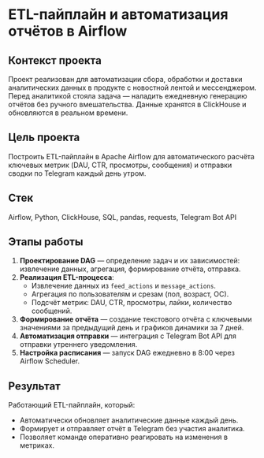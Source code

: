 # ETL-пайплайн и автоматизация отчётов в Airflow

## Контекст проекта
Проект реализован для автоматизации сбора, обработки и доставки аналитических данных в продукте с новостной лентой и мессенджером. Перед аналитикой стояла задача — наладить ежедневную генерацию отчётов без ручного вмешательства. Данные хранятся в ClickHouse и обновляются в реальном времени.

## Цель проекта
Построить ETL-пайплайн в Apache Airflow для автоматического расчёта ключевых метрик (DAU, CTR, просмотры, сообщения) и отправки сводки по Telegram каждый день утром.

## Стек
Airflow, Python, ClickHouse, SQL, pandas, requests, Telegram Bot API

## Этапы работы
1. **Проектирование DAG** — определение задач и их зависимостей: извлечение данных, агрегация, формирование отчёта, отправка.
2. **Реализация ETL-процесса**:
   - Извлечение данных из `feed_actions` и `message_actions`.
   - Агрегация по пользователям и срезам (пол, возраст, ОС).
   - Подсчёт метрик: DAU, CTR, просмотры, лайки, количество сообщений.
3. **Формирование отчёта** — создание текстового отчёта с ключевыми значениями за предыдущий день и графиков динамики за 7 дней.
4. **Автоматизация отправки** — интеграция с Telegram Bot API для отправки утреннего уведомления.
5. **Настройка расписания** — запуск DAG ежедневно в 8:00 через Airflow Scheduler.

## Результат
Работающий ETL-пайплайн, который:
- Автоматически обновляет аналитические данные каждый день.
- Формирует и отправляет отчёт в Telegram без участия аналитика.
- Позволяет команде оперативно реагировать на изменения в метриках.
